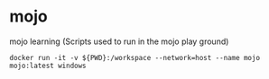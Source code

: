 # mojo
mojo learning (Scripts used to run in the mojo play ground)

    docker run -it -v ${PWD}:/workspace --network=host --name mojo mojo:latest windows
